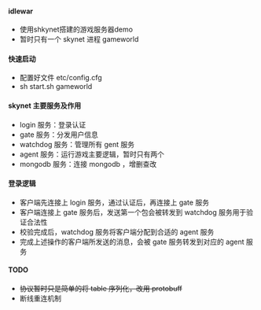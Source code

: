#### idlewar
- 使用shkynet搭建的游戏服务器demo
- 暂时只有一个 skynet 进程 gameworld

#### 快速启动
- 配置好文件 etc/config.cfg
- sh start.sh gameworld

#### skynet 主要服务及作用
- login 服务：登录认证
- gate 服务：分发用户信息
- watchdog 服务：管理所有 gent 服务
- agent 服务：运行游戏主要逻辑，暂时只有两个
- mongodb 服务：连接 mongodb ，增删查改

#### 登录逻辑
- 客户端先连接上 login 服务，通过认证后，再连接上 gate 服务
- 客户端连接上 gate 服务后，发送第一个包会被转发到 watchdog 服务用于验证合法性
- 校验完成后，watchdog 服务将客户端分配到合适的 agent 服务
- 完成上述操作的客户端所发送的消息，会被 gate 服务转发到对应的 agent 服务


#### TODO
- ~~协议暂时只是简单的将 table 序列化，改用 protobuff~~
- 断线重连机制
